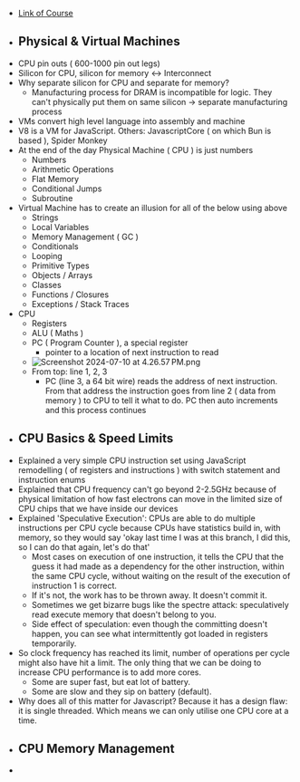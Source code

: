 - [Link of Course](https://frontendmasters.com/courses/javascript-cpu-vm)
- ##  Physical & Virtual Machines
- CPU pin outs ( 600-1000 pin out legs)
- Silicon for CPU, silicon for memory <-> Interconnect
- Why separate silicon for CPU and separate for memory?
	- Manufacturing process for DRAM is incompatible for logic. They can't physically put them on same silicon -> separate manufacturing process
- VMs convert high level language into assembly and machine
- V8 is a VM for JavaScript. Others: JavascriptCore ( on which Bun is based ), Spider Monkey
- At the end of the day Physical Machine ( CPU ) is just numbers
	- Numbers
	- Arithmetic Operations
	- Flat Memory
	- Conditional Jumps
	- Subroutine
- Virtual Machine has to create an illusion for all of the below using above
	- Strings
	- Local Variables
	- Memory Management ( GC )
	- Conditionals
	- Looping
	- Primitive Types
	- Objects / Arrays
	- Classes
	- Functions / Closures
	- Exceptions / Stack Traces
- CPU
	- Registers
	- ALU ( Maths )
	- PC (  Program Counter ), a special register
		- pointer to a location of next instruction to read
	- ![Screenshot 2024-07-10 at 4.26.57 PM.png](../assets/Screenshot_2024-07-10_at_4.26.57 PM_1720609020512_0.png)
	- From top: line 1, 2, 3
		- PC (line 3, a 64 bit wire) reads the address of next instruction. From that address the instruction goes from line 2 ( data from memory ) to CPU to tell it what to do. PC then auto increments and this process continues
- ## CPU Basics & Speed Limits
- Explained a very simple CPU instruction set using JavaScript remodelling ( of registers and instructions ) with switch statement and instruction enums
- Explained that CPU frequency can't go beyond 2-2.5GHz because of physical limitation of how fast electrons can move in the limited size of CPU chips that we have inside our devices
- Explained 'Speculative Execution': CPUs are able to do multiple instructions per CPU cycle because CPUs have statistics build in, with memory, so they would say 'okay last time I was at this branch, I did this, so I can do that again, let's do that'
	- Most cases on execution of one instruction, it tells the CPU that the guess it had made as a dependency for the other instruction, within the same CPU cycle, without waiting on the result of the execution of instruction 1 is correct.
	- If it's not, the work has to be thrown away. It doesn't commit it.
	- Sometimes we get bizarre bugs like the spectre attack: speculatively read execute memory that doesn't belong to you.
	- Side effect of speculation: even though the committing doesn't happen, you can see what intermittently got loaded in registers temporarily.
- So clock frequency has reached its limit, number of operations per cycle might also have hit a limit. The only thing that we can be doing to increase CPU performance is to add more cores.
	- Some are super fast, but eat lot of battery.
	- Some are slow and they sip on battery (default).
- Why does all of this matter for Javascript? Because it has a design flaw: it is single threaded. Which means we can only utilise one CPU core at a time.
- ## CPU Memory Management
-